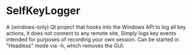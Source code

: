SelfKeyLogger
=============

A (windows-only) Qt project that hooks into the Windows API to log all key actions, it does not connect to any remote site, Simply logs key events intended for purposes of recording your own session. Can be started in "Headless" mode via -h, which removes the GUI.
